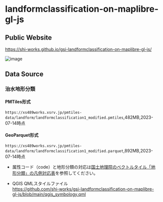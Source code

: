 # landformclassification-on-maplibre-gl-js
## Public Website
https://shi-works.github.io/gsi-landformclassification-on-maplibre-gl-js/

![image](https://github.com/shi-works/gsi-landformclassification-on-maplibre-gl-js/assets/71203808/0ba9bf83-dfe5-4db0-94b6-332e5f5a990f)

## Data Source
### 治水地形分類
#### PMTiles形式
`https://xs489works.xsrv.jp/pmtiles-data/landform/landformclassification1_modified.pmtiles`,482MB,2023-07-14時点  
#### GeoParquet形式
`https://xs489works.xsrv.jp/pmtiles-data/landform/landformclassification1_modified.parquet`,892MB,2023-07-14時点  
- 属性コード（code）と地形分類の対応は[国土地理院のベクトルタイル「地形分類」の凡例対応表](https://www.gsi.go.jp/bousaichiri/bousaichiri41017.html)を参照してください。

- QGIS QMLスタイルファイル  
https://github.com/shi-works/gsi-landformclassification-on-maplibre-gl-js/blob/main/qgis_symbology.qml
